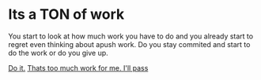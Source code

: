 # Its a TON of work 

You start to look at how much work you have to do and you already start to regret even thinking about apush work. Do you stay commited and start to do the work or do you give up. 

[Do it.](do-it.md)
[Thats too much work for me. I'll pass](skip.md)